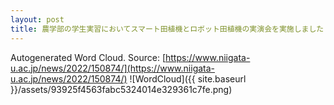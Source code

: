 ```yaml
---
layout: post
title: 農学部の学生実習においてスマート田植機とロボット田植機の実演会を実施しました
---
```

Autogenerated Word Cloud.
Source\: [https://www.niigata-u.ac.jp/news/2022/150874/](https://www.niigata-u.ac.jp/news/2022/150874/)
![WordCloud]({{ site.baseurl }}/assets/93925f4563fabc5324014e329361c7fe.png)
